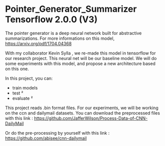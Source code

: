 # Pointer_Generator_Summarizer Tensorflow 2.0.0 (V3)


The pointer generator is a deep neural network built for abstractive summarizations. 
For more informations on this model, https://arxiv.org/pdf/1704.04368

With my collaborator Kevin Sylla , we re-made this model in tensorflow for our research project. This neural net will be our baseline model.
We will do some experiments with this model, and propose a new architecture based on this one.

In this project, you can:
- train models
- test ²
- evaluate ²

This project reads .bin format files. For our experiments, we will be working on the ccn and dailymail datasets.
You can download the preprocessed files with this link : 
https://github.com/JafferWilson/Process-Data-of-CNN-DailyMail

Or do the pre-processing by yourself with this link :
https://github.com/abisee/cnn-dailymail
